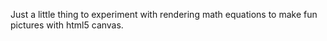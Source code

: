Just a little thing to experiment with rendering math equations to make fun pictures with html5 canvas.

